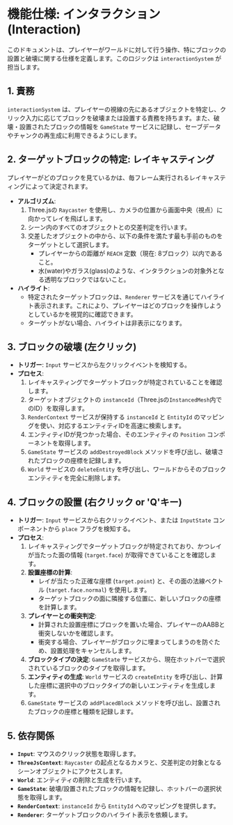 # 機能仕様: インタラクション (Interaction)

このドキュメントは、プレイヤーがワールドに対して行う操作、特にブロックの設置と破壊に関する仕様を定義します。このロジックは `interactionSystem` が担当します。

## 1. 責務

`interactionSystem` は、プレイヤーの視線の先にあるオブジェクトを特定し、クリック入力に応じてブロックを破壊または設置する責務を持ちます。また、破壊・設置されたブロックの情報を `GameState` サービスに記録し、セーブデータやチャンクの再生成に利用できるようにします。

## 2. ターゲットブロックの特定: レイキャスティング

プレイヤーがどのブロックを見ているかは、毎フレーム実行されるレイキャスティングによって決定されます。

-   **アルゴリズム**:
    1.  Three.jsの `Raycaster` を使用し、カメラの位置から画面中央（視点）に向かってレイを飛ばします。
    2.  シーン内のすべてのオブジェクトとの交差判定を行います。
    3.  交差したオブジェクトの中から、以下の条件を満たす最も手前のものをターゲットとして選択します。
        -   プレイヤーからの距離が `REACH` 定数（現在: 8ブロック）以内であること。
        -   水(water)やガラス(glass)のような、インタラクションの対象外となる透明なブロックではないこと。
-   **ハイライト**:
    -   特定されたターゲットブロックは、`Renderer` サービスを通じてハイライト表示されます。これにより、プレイヤーはどのブロックを操作しようとしているかを視覚的に確認できます。
    -   ターゲットがない場合、ハイライトは非表示になります。

## 3. ブロックの破壊 (左クリック)

-   **トリガー**: `Input` サービスから左クリックイベントを検知する。
-   **プロセス**:
    1.  レイキャスティングでターゲットブロックが特定されていることを確認します。
    2.  ターゲットオブジェクトの `instanceId`（Three.jsの`InstancedMesh`内でのID）を取得します。
    3.  `RenderContext` サービスが保持する `instanceId` と `EntityId` のマッピングを使い、対応するエンティティIDを高速に検索します。
    4.  エンティティIDが見つかった場合、そのエンティティの `Position` コンポーネントを取得します。
    5.  `GameState` サービスの `addDestroyedBlock` メソッドを呼び出し、破壊されたブロックの座標を記録します。
    6.  `World` サービスの `deleteEntity` を呼び出し、ワールドからそのブロックエンティティを完全に削除します。

## 4. ブロックの設置 (右クリック or 'Q'キー)

-   **トリガー**: `Input` サービスから右クリックイベント、または `InputState` コンポーネントから `place` フラグを検知する。
-   **プロセス**:
    1.  レイキャスティングでターゲットブロックが特定されており、かつレイが当たった面の情報 (`target.face`) が取得できていることを確認します。
    2.  **設置座標の計算**:
        -   レイが当たった正確な座標 (`target.point`) と、その面の法線ベクトル (`target.face.normal`) を使用します。
        -   ターゲットブロックの面に隣接する位置に、新しいブロックの座標を計算します。
    3.  **プレイヤーとの衝突判定**:
        -   計算された設置座標にブロックを置いた場合、プレイヤーのAABBと衝突しないかを確認します。
        -   衝突する場合、プレイヤーがブロックに埋まってしまうのを防ぐため、設置処理をキャンセルします。
    4.  **ブロックタイプの決定**: `GameState` サービスから、現在ホットバーで選択されているブロックのタイプを取得します。
    5.  **エンティティの生成**: `World` サービスの `createEntity` を呼び出し、計算した座標に選択中のブロックタイプの新しいエンティティを生成します。
    6.  `GameState` サービスの `addPlacedBlock` メソッドを呼び出し、設置されたブロックの座標と種類を記録します。

## 5. 依存関係

-   **`Input`**: マウスのクリック状態を取得します。
-   **`ThreeJsContext`**: `Raycaster` の起点となるカメラと、交差判定の対象となるシーンオブジェクトにアクセスします。
-   **`World`**: エンティティの削除と生成を行います。
-   **`GameState`**: 破壊/設置されたブロックの情報を記録し、ホットバーの選択状態を取得します。
-   **`RenderContext`**: `instanceId` から `EntityId` へのマッピングを提供します。
-   **`Renderer`**: ターゲットブロックのハイライト表示を依頼します。